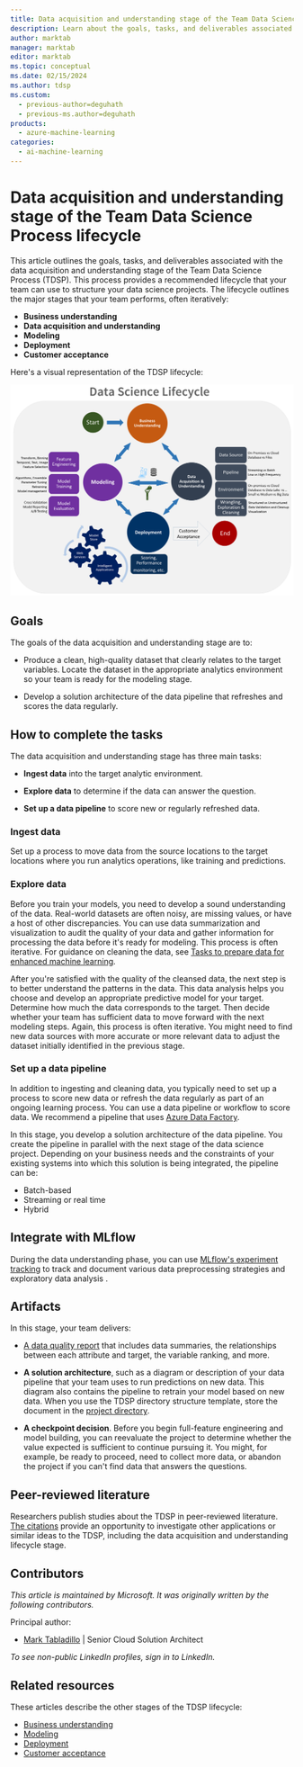```yaml
---
title: Data acquisition and understanding stage of the Team Data Science Process lifecycle
description: Learn about the goals, tasks, and deliverables associated with the data acquisition and understanding stage of the Team Data Science Process.
author: marktab
manager: marktab
editor: marktab
ms.topic: conceptual
ms.date: 02/15/2024
ms.author: tdsp
ms.custom:
  - previous-author=deguhath
  - previous-ms.author=deguhath
products:
  - azure-machine-learning
categories:
  - ai-machine-learning
---
```

# Data acquisition and understanding stage of the Team Data Science Process lifecycle

This article outlines the goals, tasks, and deliverables associated with the data acquisition and understanding stage of the Team Data Science Process (TDSP). This process provides a recommended lifecycle that your team can use to structure your data science projects. The lifecycle outlines the major stages that your team performs, often iteratively:

- **Business understanding**
- **Data acquisition and understanding**
- **Modeling**
- **Deployment**
- **Customer acceptance**

Here's a visual representation of the TDSP lifecycle:

[![Diagram that shows the stages of the TDSP lifecycle.](./media/lifecycle/tdsp-lifecycle2.png)](./media/lifecycle/tdsp-lifecycle2.png)

## Goals

The goals of the data acquisition and understanding stage are to:

* Produce a clean, high-quality dataset that clearly relates to the target variables. Locate the dataset in the appropriate analytics environment so your team is ready for the modeling stage.

* Develop a solution architecture of the data pipeline that refreshes and scores the data regularly.

## How to complete the tasks

The data acquisition and understanding stage has three main tasks:

* **Ingest data** into the target analytic environment.

* **Explore data** to determine if the data can answer the question.
* **Set up a data pipeline** to score new or regularly refreshed data.

### Ingest data

Set up a process to move data from the source locations to the target locations where you run analytics operations, like training and predictions.

### Explore data

Before you train your models, you need to develop a sound understanding of the data. Real-world datasets are often noisy, are missing values, or have a host of other discrepancies. You can use data summarization and visualization to audit the quality of your data and gather information for processing the data before it's ready for modeling. This process is often iterative. For guidance on cleaning the data, see [Tasks to prepare data for enhanced machine learning](prepare-data.md).

After you're satisfied with the quality of the cleansed data, the next step is to better understand the patterns in the data. This data analysis helps you choose and develop an appropriate predictive model for your target. Determine how much the data corresponds to the target. Then decide whether your team has sufficient data to move forward with the next modeling steps. Again, this process is often iterative. You might need to find new data sources with more accurate or more relevant data to adjust the dataset initially identified in the previous stage.

### Set up a data pipeline

In addition to ingesting and cleaning data, you typically need to set up a process to score new data or refresh the data regularly as part of an ongoing learning process. You can use a data pipeline or workflow to score data. We recommend a pipeline that uses [Azure Data Factory](https://azure.microsoft.com/services/data-factory).

In this stage, you develop a solution architecture of the data pipeline. You create the pipeline in parallel with the next stage of the data science project. Depending on your business needs and the constraints of your existing systems into which this solution is being integrated, the pipeline can be:

* Batch-based
* Streaming or real time
* Hybrid

## Integrate with MLflow

During the data understanding phase, you can use [MLflow's experiment tracking](/azure/machine-learning/how-to-track-monitor-analyze-runs) to track and document various data preprocessing strategies and exploratory data analysis .

## Artifacts

In this stage, your team delivers:

* [A data quality report](https://github.com/Azure/Azure-TDSP-ProjectTemplate/blob/master/Docs/Data_Report/DataSummaryReport.md) that includes data summaries, the relationships between each attribute and target, the variable ranking, and more.

* **A solution architecture**, such as a diagram or description of your data pipeline that your team uses to run predictions on new data. This diagram also contains the pipeline to retrain your model based on new data. When you use the TDSP directory structure template, store the document in the [project directory](https://github.com/Azure/Azure-TDSP-ProjectTemplate/tree/master/Docs/Project).
* **A checkpoint decision**. Before you begin full-feature engineering and model building, you can reevaluate the project to determine whether the value expected is sufficient to continue pursuing it. You might, for example, be ready to proceed, need to collect more data, or abandon the project if you can't find data that answers the questions.

## Peer-reviewed literature

Researchers publish studies about the TDSP in peer-reviewed literature. [The citations](/azure/architecture/data-science-process/lifecycle#peer-reviewed-citations) provide an opportunity to investigate other applications or similar ideas to the TDSP, including the data acquisition and understanding lifecycle stage.

## Contributors

*This article is maintained by Microsoft. It was originally written by the following contributors.*

Principal author:

 - [Mark Tabladillo](https://www.linkedin.com/in/marktab) | Senior Cloud Solution Architect

*To see non-public LinkedIn profiles, sign in to LinkedIn.*

## Related resources

These articles describe the other stages of the TDSP lifecycle:

- [Business understanding](lifecycle-business-understanding.md)
- [Modeling](lifecycle-modeling.md)
- [Deployment](lifecycle-deployment.md)
- [Customer acceptance](lifecycle-acceptance.md)
